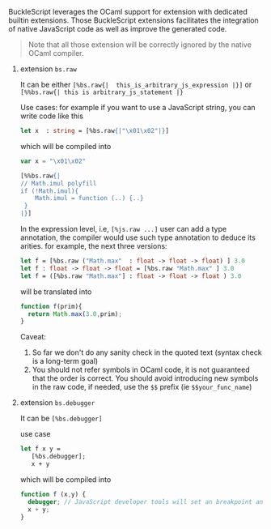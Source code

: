 BuckleScript leverages the OCaml support for extension with dedicated builtin extensions. Those BuckleScript extensions facilitates the integration of native JavaScript code as well as improve the generated code. 

> Note that all those extension will be correctly ignored by the native OCaml compiler.

1. extension `bs.raw`
  
   It can be either `[%bs.raw{|  this_is_arbitrary_js_expression |}]` or `[%%bs.raw{| this is arbitrary_js_statement |}`
   
   Use cases:
   for example if you want to use a JavaScript string, you can write code like this
   
   ```OCaml
   let x  : string = [%bs.raw{|"\x01\x02"|}]
   ```

   which will be compiled into 

   ```js
   var x = "\x01\x02"
   ``` 

   ```OCaml
   [%%bs.raw{|
   // Math.imul polyfill
   if (!Math.imul){
       Math.imul = function (..) {..}
    }
   |}]
   ```
   In the expression level, i.e, `[%js.raw ...]` user can add a type annotation, the compiler would use such type annotation to deduce its arities. for example, the next three versions:

   ```ocaml
   let f = [%bs.raw ("Math.max"  : float -> float -> float) ] 3.0 
   let f : float -> float -> float = [%bs.raw "Math.max" ] 3.0
   let f = ([%bs.raw "Math.max"] : float -> float -> float ) 3.0
   ```
   will be translated into 

   ```js
   function f(prim){
     return Math.max(3.0,prim);
   }
   ```
   Caveat:
   1. So far we don't do any sanity check in the quoted text (syntax check is a long-term goal)
   2. You should not refer symbols in OCaml code, it is not guaranteed that the order is correct.
      You should avoid introducing new symbols in the raw code, if needed, use the `$$` prefix (ie `$$your_func_name`) 

2. extension `bs.debugger`

   It can be `[%bs.debugger]`

   use case

   ```ocaml
   let f x y = 
      [%bs.debugger];
      x + y
   ```

   which will be compiled into 

   ```js
   function f (x,y) {
     debugger; // JavaScript developer tools will set an breakpoint and stop here
     x + y;
   }
   ```